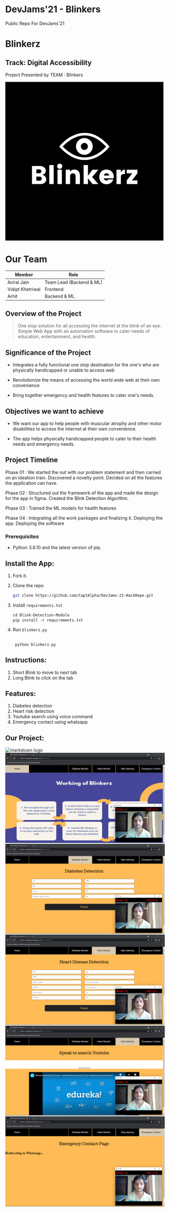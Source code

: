 #  DevJams'21 - Blinkers
Public Repo For DevJams'21

#  Blinkerz
## Track: Digital Accessibility
Project Presented by TEAM : Blinkers

![markdown logo](static/Blinkerz.png)

# Our Team
Member | Role
------------- | -------------
Aviral Jain   | Team Lead (Backend & ML)
Vidipt Khetriwal  |  Frontend
Arhit  |  Backend & ML

##  Overview of the Project

>One stop solution for all accessing the internet at the blink of an eye. Simple Web App with an automation software to cater needs of education, entertainment, and health.

##  Significance of the Project

* Integrates a fully functional one stop
destination for the one's who are physically
handicapped or unable to access web

* Revolutionize the means of
accessing the world wide web at their own
convenience

* Bring together
emergency and health features to cater one's
needs.


##  Objectives we want to achieve

* We want our app to help people with muscular atrophy and other motor disabilities to access the internet at their own convenience.

* The app helps physically handicapped people to cater to their health needs and emergency needs.

##  Project Timeline

Phase 01 :
We started the out with our problem statement and then carried on an ideation train. Discovered a novelty point. Decided on all the features the application can have.

Phase 02 :
Structured out the framework of the app and made the design for the app in figma. Created the Blink Detection Algorithm.

Phase 03 :
Trained the ML models for health features

Phase 04 :
Integrating all the work packages and finalizing it. 
Deploying the app. Deploying the software

### Prerequisites

- Python 3.8.10 and the latest version of pip.
  
## Install the App:

1. Fork it.

2. Clone the repo
   ```sh
   git clone https://github.com/CaptAlpha/DevJams-21-HackRepo.git
   ```
3. Install `requirements.txt`
   ```
   cd Blink-Detection-Module
   pip install -r requirements.txt
   ```
4. Run `blinkerz.py`
   ```
    
    python blinkerz.py
   ```

## Instructions: 
1. Short Blink to move to next tab 
2. Long Blink to click on the tab

## Features:
1. Diabetes detection
2. Heart risk detection
3. Youtube search using voice command
4. Emergency contact using whatsapp

##  Our Project:
![markdown logo](static/gif1.gif)
![markdown logo](static/home.png)
![markdown logo](static/diabetes.png)
![markdown logo](static/heart.png)
![markdown logo](static/youtube.png)
![markdown logo](static/whatsapp.png)




